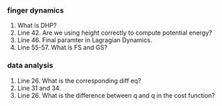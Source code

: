 ### finger dynamics
1. What is DHP?
2. Line 42. Are we using height correctly to compute potential energy?
3. Line 46. Final paramter in Lagragian Dynamics.
4. Line 55-57. What is FS and GS?
### data analysis
1. Line 26. What is the corresponding diff eq?
2. Line 31 and 34.
3. Line 26. What is the difference between q and q in the cost function?
